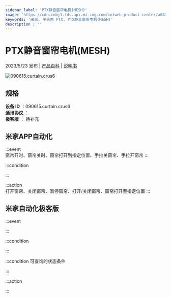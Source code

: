 ```yaml
---
sidebar_label: 'PTX静音窗帘电机(MESH)'
image: 'https://cdn.cnbj1.fds.api.mi-img.com/iotweb-product-center/a04330d460e2aef6e63eafaf737b8551_1683635501080.png?GalaxyAccessKeyId=AKVGLQWBOVIRQ3XLEW&Expires=9223372036854775807&Signature=M4q0XaVFeA14gQE2iKE30x946GI='
keywords: '米家, 平头熊 PTX, PTX静音窗帘电机(MESH)'
description : ''
---
```

# PTX静音窗帘电机(MESH)

2023/5/23 发布 | [产品百科](https://home.mi.com/webapp/content/baike/product/index.html?model=090615.curtain.crus6/) | [说明书](https://home.mi.com/views/introduction.html?model=090615.curtain.crus6&region=cn)

![090615.curtain.crus6](https://cdn.cnbj1.fds.api.mi-img.com/iotweb-product-center/a04330d460e2aef6e63eafaf737b8551_1683635501080.png?GalaxyAccessKeyId=AKVGLQWBOVIRQ3XLEW&Expires=9223372036854775807&Signature=M4q0XaVFeA14gQE2iKE30x946GI=)

## 规格  
> 
**设备 ID** ：090615.curtain.crus6  
**通讯协议** ：  
**极客版**  ： 待补充 


## 米家APP自动化  

:::event  
窗帘开时、窗帘关时、窗帘打开到指定位置、手拉关窗帘、手拉开窗帘
:::

:::condition  

:::

:::action   
打开窗帘、关闭窗帘、暂停窗帘、打开/关闭窗帘、窗帘打开至指定位置
:::

## 米家自动化极客版  

:::event  

:::

:::condition  

:::

:::condition 可查询的状态条件  

:::

:::action  

:::

        
